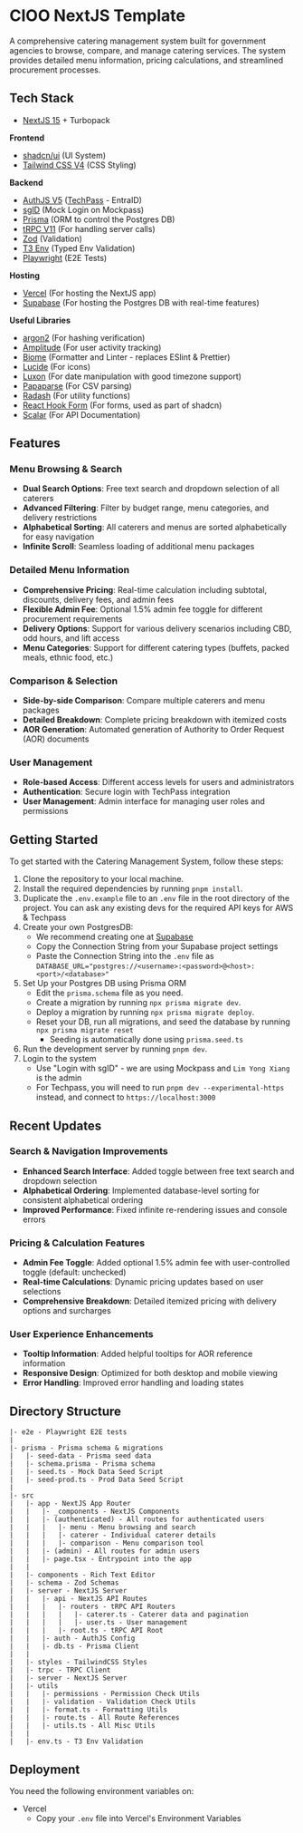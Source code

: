 # CIOO NextJS Template

A comprehensive catering management system built for government agencies to browse, compare, and manage catering services. The system provides detailed menu information, pricing calculations, and streamlined procurement processes.

## Tech Stack

- [NextJS 15](https://nextjs.org/) + Turbopack

**Frontend**

- [shadcn/ui](https://ui.shadcn.com/) (UI System)
- [Tailwind CSS V4](https://tailwindcss.com/) (CSS Styling)

**Backend**

- [AuthJS V5](https://authjs.dev/) ([TechPass](https://https://portal.techpass.gov.sg/) - EntraID)
- [sgID](https://github.com/opengovsg/mockpass) (Mock Login on Mockpass)
- [Prisma](https://www.prisma.io/) (ORM to control the Postgres DB)
- [tRPC V11](https://trpc.io/) (For handling server calls)
- [Zod](https://zod.dev/) (Validation)
- [T3 Env](https://github.com/t3-oss/t3-env) (Typed Env Validation)
- [Playwright](https://playwright.dev/) (E2E Tests)

**Hosting**

- [Vercel](https://vercel.com) (For hosting the NextJS app)
- [Supabase](https://supabase.com) (For hosting the Postgres DB with real-time features)

**Useful Libraries**
- [argon2](https://github.com/ranisalt/node-argon2) (For hashing verification)
- [Amplitude](amplitude/analytics-browser) (For user activity tracking)
- [Biome](https://biomejs.dev/) (Formatter and Linter - replaces ESlint & Prettier)
- [Lucide](https://lucide.dev/) (For icons)
- [Luxon](https://moment.github.io/luxon/#/) (For date manipulation with good timezone support)
- [Papaparse](https://www.papaparse.com/docs) (For CSV parsing)
- [Radash](https://radash-docs.vercel.app/docs/getting-started) (For utility functions)
- [React Hook Form](https://react-hook-form.com/) (For forms, used as part of shadcn)
- [Scalar](https://scalar.com/) (For API Documentation)

## Features

### Menu Browsing & Search
- **Dual Search Options**: Free text search and dropdown selection of all caterers
- **Advanced Filtering**: Filter by budget range, menu categories, and delivery restrictions
- **Alphabetical Sorting**: All caterers and menus are sorted alphabetically for easy navigation
- **Infinite Scroll**: Seamless loading of additional menu packages

### Detailed Menu Information
- **Comprehensive Pricing**: Real-time calculation including subtotal, discounts, delivery fees, and admin fees
- **Flexible Admin Fee**: Optional 1.5% admin fee toggle for different procurement requirements
- **Delivery Options**: Support for various delivery scenarios including CBD, odd hours, and lift access
- **Menu Categories**: Support for different catering types (buffets, packed meals, ethnic food, etc.)

### Comparison & Selection
- **Side-by-side Comparison**: Compare multiple caterers and menu packages
- **Detailed Breakdown**: Complete pricing breakdown with itemized costs
- **AOR Generation**: Automated generation of Authority to Order Request (AOR) documents

### User Management
- **Role-based Access**: Different access levels for users and administrators
- **Authentication**: Secure login with TechPass integration
- **User Management**: Admin interface for managing user roles and permissions

## Getting Started

To get started with the Catering Management System, follow these steps:

1. Clone the repository to your local machine.
2. Install the required dependencies by running `pnpm install`.
3. Duplicate the `.env.example` file to an `.env` file in the root directory of the project. You can ask any existing devs for the required API keys for AWS & Techpass
4. Create your own PostgresDB:
   - We recommend creating one at [Supabase](https://supabase.com)
   - Copy the Connection String from your Supabase project settings
   - Paste the Connection String into the `.env` file as `DATABASE_URL="postgres://<username>:<password>@<host>:<port>/<database>"`
5. Set Up your Postgres DB using Prisma ORM
    - Edit the `prisma.schema` file as you need. 
    - Create a migration by running `npx prisma migrate dev`.
    - Deploy a migration by running `npx prisma migrate deploy`. 
    - Reset your DB, run all migrations, and seed the database by running `npx prisma migrate reset`
        - Seeding is automatically done using `prisma.seed.ts`
6. Run the development server by running `pnpm dev`.
7. Login to the system
   - Use "Login with sgID" - we are using Mockpass and `Lim Yong Xiang` is the admin
   - For Techpass, you will need to run `pnpm dev --experimental-https` instead, and connect to `https://localhost:3000`

## Recent Updates

### Search & Navigation Improvements
- **Enhanced Search Interface**: Added toggle between free text search and dropdown selection
- **Alphabetical Ordering**: Implemented database-level sorting for consistent alphabetical ordering
- **Improved Performance**: Fixed infinite re-rendering issues and console errors

### Pricing & Calculation Features
- **Admin Fee Toggle**: Added optional 1.5% admin fee with user-controlled toggle (default: unchecked)
- **Real-time Calculations**: Dynamic pricing updates based on user selections
- **Comprehensive Breakdown**: Detailed itemized pricing with delivery options and surcharges

### User Experience Enhancements
- **Tooltip Information**: Added helpful tooltips for AOR reference information
- **Responsive Design**: Optimized for both desktop and mobile viewing
- **Error Handling**: Improved error handling and loading states

## Directory Structure

```
|- e2e - Playwright E2E tests
|
|- prisma - Prisma schema & migrations
|   |- seed-data - Prisma seed data
|   |- schema.prisma - Prisma schema
|   |- seed.ts - Mock Data Seed Script
|   |- seed-prod.ts - Prod Data Seed Script
|
|- src
|   |- app - NextJS App Router
|   |   |- _components - NextJS Components
|   |   |- (authenticated) - All routes for authenticated users
|   |   |   |- menu - Menu browsing and search
|   |   |   |- caterer - Individual caterer details
|   |   |   |- comparison - Menu comparison tool
|   |   |- (admin) - All routes for admin users
|   |   |- page.tsx - Entrypoint into the app
|   |
|   |- components - Rich Text Editor
|   |- schema - Zod Schemas
|   |- server - NextJS Server
|   |   |- api - NextJS API Routes
|   |   |   |- routers - tRPC API Routers
|   |   |   |   |- caterer.ts - Caterer data and pagination
|   |   |   |   |- user.ts - User management
|   |   |   |- root.ts - tRPC API Root
|   |   |- auth - AuthJS Config
|   |   |- db.ts - Prisma Client
|   |
|   |- styles - TailwindCSS Styles
|   |- trpc - TRPC Client
|   |- server - NextJS Server
|   |- utils
|   |   |- permissions - Permission Check Utils
|   |   |- validation - Validation Check Utils
|   |   |- format.ts - Formatting Utils
|   |   |- route.ts - All Route References
|   |   |- utils.ts - All Misc Utils
|   |
|   |- env.ts - T3 Env Validation
```

## Deployment

You need the following environment variables on:
* Vercel
    * Copy your `.env` file into Vercel's Environment Variables